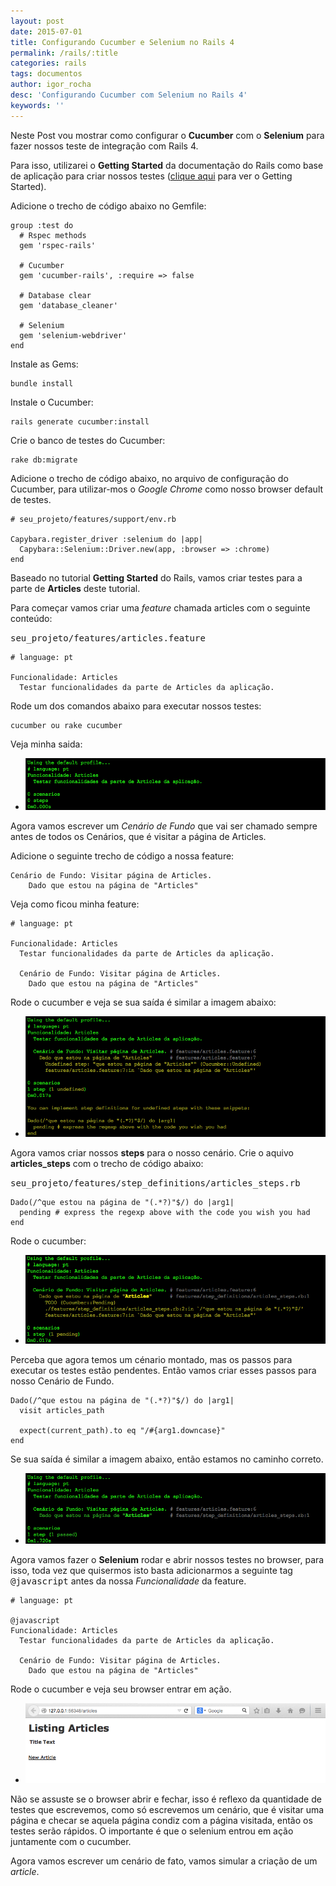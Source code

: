 ```yaml
---
layout: post
date: 2015-07-01
title: Configurando Cucumber e Selenium no Rails 4
permalink: /rails/:title
categories: rails
tags: documentos
author: igor_rocha
desc: 'Configurando Cucumber com Selenium no Rails 4'
keywords: ''
---
```


Neste Post vou mostrar como configurar o **Cucumber** com o **Selenium** para fazer nossos teste de 
integração com Rails 4.

<!--more-->

Para isso, utilizarei o **Getting Started** da documentação do Rails como base de aplicação para criar nossos
testes (<a target='_black' href='http://guides.rubyonrails.org/getting_started.html'>clique aqui</a> 
para ver o Getting Started). 

Adicione o trecho de código abaixo no Gemfile: 

```
group :test do
  # Rspec methods
  gem 'rspec-rails'

  # Cucumber
  gem 'cucumber-rails', :require => false

  # Database clear
  gem 'database_cleaner'

  # Selenium
  gem 'selenium-webdriver'
end
```

Instale as Gems:

```
bundle install
```

Instale o Cucumber:

```
rails generate cucumber:install
```

Crie o banco de testes do Cucumber:

```
rake db:migrate
```

Adicione o trecho de código abaixo, no arquivo de configuração do Cucumber, para utilizar-mos o
*Google Chrome* como nosso browser default de testes.

```
# seu_projeto/features/support/env.rb

Capybara.register_driver :selenium do |app|
  Capybara::Selenium::Driver.new(app, :browser => :chrome)
end
```

Baseado no tutorial **Getting Started** do Rails, vamos criar testes para a parte de **Articles** 
deste tutorial.

Para começar vamos criar uma *feature* chamada articles com o seguinte conteúdo:

<kbd>seu_projeto/features/articles.feature</kbd>


```
# language: pt

Funcionalidade: Articles
  Testar funcionalidades da parte de Articles da aplicação.
```

Rode um dos comandos abaixo para executar nossos testes:

```
cucumber ou rake cucumber
```

Veja minha saida:

<ul class='clearing-thumbs small-9 small-centered columns' data-clearing>
  <li><a class='not-animsition' href='/assets/images/post_02/img_01.png'><img src='/assets/images/post_02/img_01.png'></a></li>
</ul>

Agora vamos escrever um *Cenário de Fundo* que vai ser chamado sempre antes de todos os Cenários, que é visitar
a página de Articles.

Adicione o seguinte trecho de código a nossa feature:

```
Cenário de Fundo: Visitar página de Articles.
    Dado que estou na página de "Articles"
```

Veja como ficou minha feature:

```
# language: pt

Funcionalidade: Articles
  Testar funcionalidades da parte de Articles da aplicação.

  Cenário de Fundo: Visitar página de Articles.
    Dado que estou na página de "Articles"
```

Rode o cucumber e veja se sua saída é similar a imagem abaixo:

<ul class='clearing-thumbs small-9 small-centered columns' data-clearing>
  <li><a class='not-animsition' href='/assets/images/post_02/img_02.png'><img src='/assets/images/post_02/img_02.png'></a></li>
</ul>

Agora vamos criar nossos **steps** para o nosso cenário. Crie o aquivo **articles_steps** com o trecho de
código abaixo:

<kbd>seu_projeto/features/step_definitions/articles_steps.rb</kbd>

```
Dado(/^que estou na página de "(.*?)"$/) do |arg1|
  pending # express the regexp above with the code you wish you had
end
```

Rode o cucumber:

<ul class='clearing-thumbs small-9 small-centered columns' data-clearing>
  <li><a class='not-animsition' href='/assets/images/post_02/img_03.png'><img src='/assets/images/post_02/img_03.png'></a></li>
</ul>

Perceba que agora temos um cénario montado, mas os passos para executar os testes estão pendentes. Então
vamos criar esses passos para nosso Cenário de Fundo.

```
Dado(/^que estou na página de "(.*?)"$/) do |arg1|
  visit articles_path
  
  expect(current_path).to eq "/#{arg1.downcase}"
end
```

Se sua saída é similar a imagem abaixo, então estamos no caminho correto.

<ul class='clearing-thumbs small-9 small-centered columns' data-clearing>
  <li><a class='not-animsition' href='/assets/images/post_02/img_04.png'><img src='/assets/images/post_02/img_04.png'></a></li>
</ul>

Agora vamos fazer o **Selenium** rodar e abrir nossos testes no browser, para isso, toda vez que quisermos
isto basta adicionarmos a seguinte tag <kbd>@javascript</kbd> antes da nossa *Funcionalidade* da feature.


```
# language: pt

@javascript
Funcionalidade: Articles
  Testar funcionalidades da parte de Articles da aplicação.

  Cenário de Fundo: Visitar página de Articles.
    Dado que estou na página de "Articles"
```

Rode o cucumber e veja seu browser entrar em ação.

<ul class='clearing-thumbs small-9 small-centered columns' data-clearing>
  <li><a class='not-animsition' href='/assets/images/post_02/img_05.png'><img src='/assets/images/post_02/img_05.png'></a></li>
</ul>

Não se assuste se o browser abrir e fechar, isso é reflexo da quantidade de testes que escrevemos, como só 
escrevemos um cenário, que é visitar uma página e checar se aquela página condiz com a página visitada, então
os testes serão rápidos. O importante é que o selenium entrou em ação juntamente com o cucumber.

Agora vamos escrever um cenário de fato, vamos simular a criação de um *article*.


